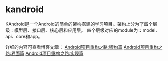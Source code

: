 # kandroid
KAndroid是一个Android的简单的架构搭建的学习项目。架构上分为了四个层级：模型层、接口层、核心层和应用层。
四个层级对应的module为：model、api、core和app。

详细的内容可查看博客文章：
[Android项目重构之路:架构篇](http://keeganlee.me/post/android/20150605)
[Android项目重构之路:界面篇](http://keeganlee.me/post/android/20150619)
[Android项目重构之路:实现篇](http://keeganlee.me/post/android/20150629)
